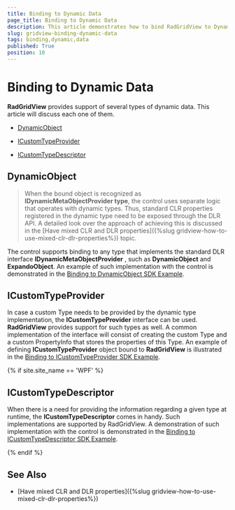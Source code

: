 ```yaml
---
title: Binding to Dynamic Data
page_title: Binding to Dynamic Data
description: This article demonstrates how to bind RadGridView to Dynamic Data.
slug: gridview-binding-dynamic-data
tags: binding,dynamic,data
published: True
position: 10
---
```


# Binding to Dynamic Data

__RadGridView__ provides support of several types of dynamic data. This article will discuss each one of them.

* [DynamicObject](#dynamicobject)

* [ICustomTypeProvider](#icustomtypeprovider)

* [ICustomTypeDescriptor](#icustomtypedescriptor)

## DynamicObject

>When the bound object is recognized as __IDynamicMetaObjectProvider type__, the control uses separate logic that operates with dynamic types. Thus, standard CLR properties registered in the dynamic type need to be exposed through the DLR API. A detailed look over the approach of achieving this is discussed in the [Have mixed CLR and DLR properties]({%slug gridview-how-to-use-mixed-clr-dlr-properties%}) topic.

The control supports binding to any type that implements the standard DLR interface  __IDynamicMetaObjectProvider__ , such as __DynamicObject__ and __ExpandoObject__. An example of such implementation with the control is demonstrated in the [Binding to DynamicObject SDK Example](https://github.com/telerik/xaml-sdk/tree/master/GridView/BindingToDynamicObject).

## ICustomTypeProvider

In case a custom Type needs to be provided by the dynamic type implementation, the __ICustomTypeProvider__ interface can be used. __RadGridView__ provides support for such types as well. A common implementation of the interface will consist of creating the custom Type and a custom PropertyInfo that stores the properties of this Type. An example of defining __ICustomTypeProvider__ object bound to __RadGridView__ is illustrated in the [Binding to ICustomTypeProvider SDK Example](https://github.com/telerik/xaml-sdk/tree/master/GridView/BindingToICustomTypeProvider).

{% if site.site_name == 'WPF' %}
## ICustomTypeDescriptor

When there is a need for providing the information regarding a given type at runtime, the __ICustomTypeDescriptor__ comes in handy. Such implementations are supported by RadGridView. A demonstration of such implementation with the control is demonstrated in the [Binding to ICustomTypeDescriptor SDK Example]().

{% endif %}

## See Also

* [Have mixed CLR and DLR properties]({%slug gridview-how-to-use-mixed-clr-dlr-properties%})


